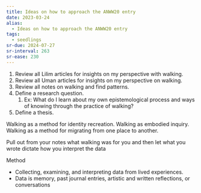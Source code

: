```yaml
---
title: Ideas on how to approach the ANWW20 entry
date: 2023-03-24
alias:
  - Ideas on how to approach the ANWW20 entry
tags:
  - seedlings
sr-due: 2024-07-27
sr-interval: 263
sr-ease: 230
---
```

1. Review all Lilim articles for insights on my perspective with walking.
2. Review all Uman articles for insights on my perspective on walking.
3. Review all notes on walking and find patterns.
4. Define a research question.
	1. Ex: What do I learn about my own epistemological process and ways of knowing through the practice of walking?
5. Define a thesis.

Walking as a method for identity recreation.
Walking as embodied inquiry.
Walking as a method for migrating from one place to another.

Pull out from your notes what walking was for you and then let what you wrote dictate how you interpret the data

Method
- Collecting, examining, and interpreting data from lived experiences.
- Data is memory, past journal entries, artistic and written reflections, or conversations